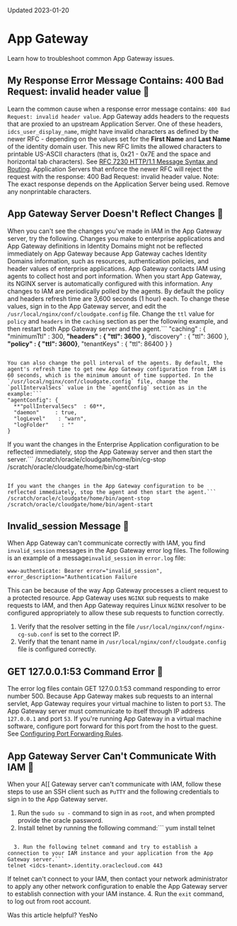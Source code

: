 Updated 2023-01-20
# App Gateway
Learn how to troubleshoot common App Gateway issues.
## My Response Error Message Contains: 400 Bad Request: invalid header value 🔗 
Learn the common cause when a response error message contains: `400 Bad Request: invalid header value`.
App Gateway adds headers to the requests that are proxied to an upstream Application Server. One of these headers, `idcs_user_display_name`, might have invalid characters as defined by the newer RFC - depending on the values set for the **First Name** and **Last Name** of the identity domain user. This new RFC limits the allowed characters to printable US-ASCII characters (that is, 0x21 - 0x7E and the space and horizontal tab characters). See [RFC 7230 HTTP/1.1 Message Syntax and Routing](https://www.rfc-editor.org/rfc/rfc7230#page-22).
Application Servers that enforce the newer RFC will reject the request with the response: 400 Bad Request: invalid header value. Note: The exact response depends on the Application Server being used.
Remove any nonprintable characters.
## App Gateway Server Doesn't Reflect Changes 🔗 
When you can't see the changes you've made in IAM in the App Gateway server, try the following.
Changes you make to enterprise applications and App Gateway definitions in Identity Domains might not be reflected immediately on App Gateway because App Gateway caches Identity Domains information, such as resources, authentication policies, and header values of enterprise applications.
App Gateway contacts IAM using agents to collect host and port information. When you start App Gateway, its NGINX server is automatically configured with this information. Any changes to IAM are periodically polled by the agents.
By default the policy and headers refresh time are 3,600 seconds (1 hour) each. To change these values, sign in to the App Gateway server, and edit the `/usr/local/nginx/conf/cloudgate.config` file. Change the `ttl` value for `policy` and `headers` in the `caching` section as per the following example, and then restart both App Gateway server and the agent.```
"caching" : {
 "minimumTtl"      : 300,
 **"headers"        : { "ttl": 3600 }**,
 "discovery"       : { "ttl": 3600 },
 **"policy"        : { "ttl": 3600}**,
 "tenantKeys"      : { "ttl": 86400 }
}
```

You can also change the poll interval of the agents. By default, the agent's refresh time to get new App Gateway configuration from IAM is 60 seconds, which is the minimum amount of time supported. In the `/usr/local/nginx/conf/cloudgate.config` file, change the `pollIntervalSecs` value in the `agentConfig` section as in the example:```
"agentConfig": {
  **"pollIntervalSecs"  : 60**,
  "daemon"     : true,
  "logLevel"    : "warn",
  "logFolder"    : "" 
}
```

If you want the changes in the Enterprise Application configuration to be reflected immediately, stop the App Gateway server and then start the server.```
/scratch/oracle/cloudgate/home/bin/cg-stop
/scratch/oracle/cloudgate/home/bin/cg-start
```

If you want the changes in the App Gateway configuration to be reflected immediately, stop the agent and then start the agent.```
/scratch/oracle/cloudgate/home/bin/agent-stop
/scratch/oracle/cloudgate/home/bin/agent-start
```

## Invalid_session Message 🔗 
When App Gateway can't communicate correctly with IAM, you find `invalid_session` messages in the App Gateway error log files.
The following is an example of a message`invalid_session` in `error.log` file:
```
www-authenticate: Bearer error="invalid_session", error_description="Authentication Failure
```

This can be because of the way App Gateway processes a client request to a protected resource. App Gateway uses `NGINX` sub requests to make requests to IAM, and then App Gateway requires Linux `NGINX` resolver to be configured appropriately to allow these sub requests to function correctly.
  1. Verify that the resolver setting in the file `/usr/local/nginx/conf/nginx-cg-sub.conf` is set to the correct IP.
  2. Verify that the tenant name in `/usr/local/nginx/conf/cloudgate.config` file is configured correctly.


## GET 127.0.0.1:53 Command Error 🔗 
The error log files contain GET 127.0.0.1:53 command responding to error number 500.
Because App Gateway makes sub requests to an internal servlet, App Gateway requires your virtual machine to listen to port `53`.
The App Gateway server must communicate to itself through IP address `127.0.0.1` and port `53`.
If you're running App Gateway in a virtual machine software, configure port forward for this port from the host to the guest. See [Configuring Port Forwarding Rules](https://docs.oracle.com/en-us/iaas/Content/Identity/appgateways/install-app-gateway-oracle-vm-virtual-box-software.htm#configure-port-forwarding-rules).
## App Gateway Server Can't Communicate With IAM 🔗 
When your A[[ Gateway server can't communicate with IAM, follow these steps to use an SSH client such as `PuTTY` and the following credentials to sign in to the App Gateway server.
  1. Run the `sudo su -` command to sign in as `root`, and when prompted provide the oracle password.
  2. Install telnet by running the following command:```
yum install telnet
```

  3. Run the following telnet command and try to establish a connection to your IAM instance and your application from the App Gateway server.```
telnet <idcs-tenant>.identity.oraclecloud.com 443
```

If telnet can't connect to your IAM, then contact your network administrator to apply any other network configuration to enable the App Gateway server to establish connection with your IAM instance.
  4. Run the `exit` command, to log out from root account.


Was this article helpful?
YesNo

